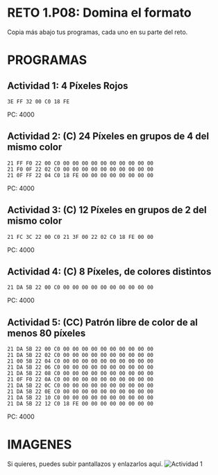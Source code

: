 # RETO 1.P08: Domina el formato
Copia más abajo tus programas, cada uno en su parte del reto.

# PROGRAMAS

## Actividad 1: 4 Píxeles Rojos
```
3E FF 32 00 C0 18 FE
```
PC: 4000

## Actividad 2: (C) 24 Píxeles en grupos de 4 del mismo color
```
21 FF F0 22 00 C0 00 00 00 00 00 00 00 00 00 00 
21 F0 0F 22 02 C0 00 00 00 00 00 00 00 00 00 00
21 0F FF 22 04 C0 18 FE 00 00 00 00 00 00 00 00
```
PC: 4000

## Actividad 3: (C) 12 Píxeles en grupos de 2 del mismo color
```
21 FC 3C 22 00 C0 21 3F 00 22 02 C0 18 FE 00 00 
```
PC: 4000

## Actividad 4: (C) 8 Píxeles, de colores distintos
```
21 DA 5B 22 00 C0 00 00 00 00 00 00 00 00 00 00
```
PC: 4000
## Actividad 5: (CC) Patrón libre de color de al menos 80 píxeles
```
21 DA 5B 22 00 C0 00 00 00 00 00 00 00 00 00 00 
21 DA 5B 22 02 C0 00 00 00 00 00 00 00 00 00 00 
21 00 5B 22 04 C0 00 00 00 00 00 00 00 00 00 00 
21 DA 5B 22 06 C0 00 00 00 00 00 00 00 00 00 00 
21 DA 5B 22 08 C0 00 00 00 00 00 00 00 00 00 00 
21 0F F0 22 0A C0 00 00 00 00 00 00 00 00 00 00 
21 DA 5B 22 0C C0 00 00 00 00 00 00 00 00 00 00 
21 DA 5B 22 0E C0 00 00 00 00 00 00 00 00 00 00 
21 DA 5B 22 10 C0 00 00 00 00 00 00 00 00 00 00 
21 DA 5B 22 12 C0 18 FE 00 00 00 00 00 00 00 00
```
PC: 4000

# IMAGENES
Si quieres, puedes subir pantallazos y enlazarlos aquí.
![Actividad 1](/pixelrojo.png)

